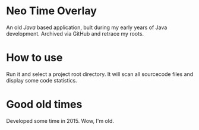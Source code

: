 # Neo Time Overlay

An old *Java* based application, bult during my early years of Java development.
Archived via GitHub and retrace my roots.

# How to use

Run it and select a project root directory.
It will scan all sourcecode files and display some code statistics.

# Good old times

Developed some time in 2015.
Wow, I'm old.